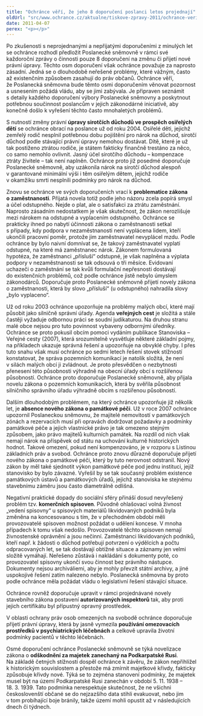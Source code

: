 ```yaml
---
title: "Ochránce věří, že jeho 8 doporučení poslanci letos projednají"
oldUrl: "src/www.ochrance.cz/aktualne/tiskove-zpravy-2011/ochrance-veri-ze-jeho-8-doporuceni-poslanci-letos-projednaji"
date: 2011-04-07
perex: "<p></p>"
---
```


<!-- imported from the old website -->

<p>Po zkušenosti s neprojednanými a nepřijatými doporučeními z minulých let se ochránce rozhodl předložit Poslanecké sněmovně v rámci své každoroční zprávy o činnosti pouze 8 doporučení na změnu či přijetí nové právní úpravy. Těchto osm doporučení však ochránce považuje za naprosto zásadní. Jedná se o dlouhodobě neřešené problémy, které vážným, často až existenčním způsobem zasahují do práv občanů. Ochránce věří, že Poslanecká sněmovna bude těmto osmi doporučením věnovat pozornost a usnesením požádá vládu, aby se jimi zabývala. Je připraven seznámit s detaily každého doporučení výbory Poslanecké sněmovny a poskytnout potřebnou součinnost poslancům v jejich zákonodárné iniciativě, aby konečně došlo k vyřešení těchto často mnohaletých problémů.</p><p>S nutností změny právní <b>úpravy sirotčích důchodů ve prospěch osiřelých dětí</b> se ochránce obrací na poslance už od roku 2004. Osiřelé děti, jejichž zemřelý rodič nesplnil potřebnou dobu pojištění pro nárok na důchod, sirotčí důchod podle stávající právní úpravy nemohou dostávat. Dítě, které je už tak postiženo ztrátou rodiče, je státem fakticky finančně trestáno za něco, co samo nemohlo ovlivnit. Jasný účel sirotčího důchodu – kompenzace ztráty živitele – tak není naplněn. Ochránce proto již posedmé doporučuje Poslanecké sněmovně, aby uzákonila nárok na sirotčí důchod alespoň v garantované minimální výši i těm osiřelým dětem, jejichž rodiče v okamžiku smrti nesplnili podmínky pro nárok na důchod.</p><p>Znovu se ochránce ve svých doporučeních vrací k <b>problematice zákona o zaměstnanosti</b>. Přijatá novela totiž podle jeho názoru zcela popírá smysl a účel odstupného. Nejde o plat, ale o satisfakci za ztrátu zaměstnání. Naprosto zásadním nedostatkem je však skutečnost, že zákon nerozlišuje mezi nárokem na odstupné a vyplacením odstupného. Ochránce se prakticky ihned po nabytí účinnosti zákona o zaměstnanosti setkal s případy, kdy podpora v nezaměstnanosti není vyplácena lidem, kteří ukončili pracovní poměr, protože jim zaměstnavatel nevyplácel mzdu. Podle ochránce by bylo naivní domnívat se, že takový zaměstnavatel vyplatí odstupné, na které má zaměstnanec nárok. Zákonem formulovaná hypotéza, že zaměstnanci „přísluší“ odstupné, je však naplněna a výplata podpory v nezaměstnanosti se tak odsouvá o tři měsíce. Evidovaní uchazeči o zaměstnání se tak kvůli formulační nepřesnosti dostávají do existenčních problémů, což podle ochránce jistě nebylo úmyslem zákonodárců. Doporučuje proto Poslanecké sněmovně přijetí novely zákona o zaměstnanosti, která by slovo „přísluší“ (u odstupného) nahradila slovy „bylo vyplaceno“.</p><p>Už od roku 2003 ochránce upozorňuje na problémy malých obcí, které mají působit jako silničně správní úřady. Agenda <b>veřejných cest</b> je složitá a stále častěji vyžaduje odbornou práci se soudní judikaturou. Na druhou stranu malé obce nejsou pro tuto povinnost vybaveny odbornými úředníky. Ochránce se proto pokusil obcím pomoci vydáním publikace Stanoviska – Veřejné cesty (2007), která srozumitelně vysvětluje některé základní pojmy, na příkladech ukazuje správná řešení a upozorňuje na obvyklé chyby. I přes tuto snahu však musí ochránce po sedmi letech řešení stovek stížností konstatovat, že správa pozemních komunikací je natolik složitá, že není v silách malých obcí ji zvládnout. Je proto přesvědčen o nezbytnosti přenesení této působnosti výhradně na obecní úřady obcí s rozšířenou působností. Ochránce proto doporučuje Poslanecké sněmovně, aby přijala novelu zákona o pozemních komunikacích, která by svěřila působnost silničního správního úřadu výhradně obcím s rozšířenou působností.</p><p>Dalším dlouhodobým problémem, na který ochránce upozorňuje již několik let, je <b>absence nového zákona o památkové péči</b>. Už v roce 2007 ochránce upozornil Poslaneckou sněmovnu, že majitelé nemovitostí v památkových zónách a rezervacích musí při opravách dodržovat požadavky a podmínky památkové péče a jejich vlastnické právo je tak omezeno stejným způsobem, jako právo majitelů kulturních památek. Na rozdíl od nich však nemají nárok na příspěvek od státu na uchování kulturně historických hodnot. Takové omezení, pokud není kompenzováno, je v rozporu s Listinou základních práv a svobod. Ochránce proto znovu důrazně doporučuje přijetí nového zákona o památkové péči, který by tuto nerovnost odstranil. Nový zákon by měl také sjednotit výkon památkové péče pod jednu instituci, jejíž stanovisko by bylo závazné. Vyřešil by se tak současný problém existence památkových ústavů a památkových úřadů, jejichž stanoviska ke stejnému stavebnímu záměru jsou často diametrálně odlišná.</p><p>Negativní praktické dopady do sociální sféry přináší dosud nevyřešený problém tzv. <b>komerčních spisoven</b>. Původně ohlašovací volná živnost „vedení spisovny“ u spisových materiálů likvidovaných podniků byla změněna na koncesovanou s tím, že v přechodném období měli provozovatelé spisoven možnost požádat o udělení koncese. V mnoha případech k tomu však nedošlo. Provozovatelé těchto spisoven nemají živnostenské oprávnění a jsou nečinní. Zaměstnanci likvidovaných podniků, kteří např. k žádosti o důchod potřebují potvrzení o výdělcích a počtu odpracovaných let, se tak dostávají obtížné situace a záznamy jen velmi složitě vymáhají. Neřešeno zůstává i nakládání s dokumenty poté, co provozovatel spisovny ukončí svou činnost bez právního nástupce. Dokumenty nejsou archiváliemi, aby je mohly převzít státní archivy, a jiné uspokojivé řešení zatím nalezeno nebylo. Poslanecká sněmovna by proto podle ochránce měla požádat vládu o legislativní řešení stávající situace.</p><p>Ochránce rovněž doporučuje upravit v rámci projednávané novely stavebního zákona postavení <b>autorizovaných inspektorů</b> tak, aby proti jejich certifikátu byl přípustný opravný prostředek. </p><p>V oblasti ochrany práv osob omezených na svobodě ochránce doporučuje přijetí právní úpravy, která by jasně vymezila <b>používání omezovacích prostředků v psychiatrických léčebnách</b> a celkově upravila životní podmínky pacientů v těchto léčebnách.</p><p>Osmé doporučení ochránce Poslanecké sněmovně se týká novelizace zákona o <b>odškodnění za majetek zanechaný na Podkarpatské Rusi</b>. Na základě četných stížností dospěl ochránce k závěru, že zákon nepřihlížel k historickým souvislostem a přestože má zmírnit majetkové křivdy, fakticky způsobuje křivdy nové. Týká se to zejména stanovení podmínky, že majetek musel být na území Podkarpatské Rusi zanechán v období 5. 11. 1938 – 18. 3. 1939. Tato podmínka nerespektuje skutečnost, že ne všichni českoslovenští občané se do nejzazšího data stihli evakuovat, nebo jim v tom probíhající boje bránily, takže území mohli opustit až v následujících dnech či týdnech.</p>
